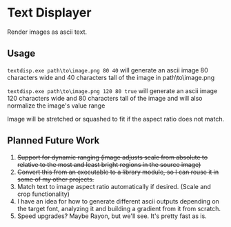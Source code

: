 # Text Displayer

Render images as ascii text.

## Usage

```textdisp.exe path\to\image.png 80 40```
will generate an ascii image 80 characters wide and 40 characters tall of the image in path\to\image.png

```textdisp.exe path\to\image.png 120 80 true```
will generate an ascii image 120 characters wide and 80 characters tall of the image and will also normalize the image's value range

Image will be stretched or squashed to fit if the aspect ratio does not match.

## Planned Future Work

1. ~~Support for dynamic ranging (image adjusts scale from absolute to relative to the most and least bright regions in the source image)~~
2. ~~Convert this from an executable to a library module, so I can reuse it in some of my other projects.~~
3. Match text to image aspect ratio automatically if desired. (Scale and crop functionality)
4. I have an idea for how to generate different ascii outputs depending on the target font, analyzing it and building a gradient from it from scratch.
5. Speed upgrades? Maybe Rayon, but we'll see. It's pretty fast as is.